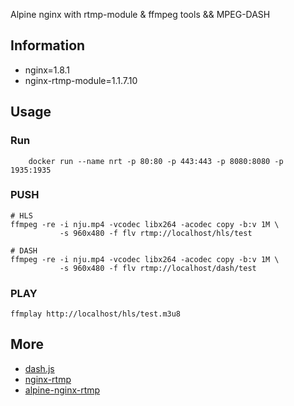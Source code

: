 Alpine nginx with rtmp-module & ffmpeg tools && MPEG-DASH

## Information

- nginx=1.8.1
- nginx-rtmp-module=1.1.7.10

## Usage

### Run

```
	docker run --name nrt -p 80:80 -p 443:443 -p 8080:8080 -p 1935:1935
```

### PUSH

```
# HLS
ffmpeg -re -i nju.mp4 -vcodec libx264 -acodec copy -b:v 1M \
	       -s 960x480 -f flv rtmp://localhost/hls/test

# DASH
ffmpeg -re -i nju.mp4 -vcodec libx264 -acodec copy -b:v 1M \
	       -s 960x480 -f flv rtmp://localhost/dash/test
```

### PLAY

```
ffmplay http://localhost/hls/test.m3u8
```

## More

- [dash.js](https://github.com/Dash-Industry-Forum/dash.js)
- [nginx-rtmp](https://github.com/sergey-dryabzhinsky/nginx-rtmp-module)
- [alpine-nginx-rtmp](https://hub.docker.com/r/thonatos/alpine-nginx-rtmp/)